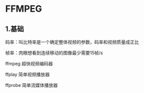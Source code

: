 # FFMPEG

## 1.基础

码率：叫比特率是一个确定整体视频的参数，码率和视频质量成正比

帧率：肉眼想看到连续移动的图像最少需要15帧/s

ffmpeg  超快视频编码器

ffplay 简单视频播放器

ffprobe 简单流媒体播放器
